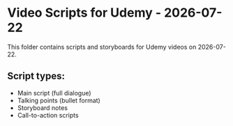 # Video Scripts for Udemy - 2026-07-22

This folder contains scripts and storyboards for Udemy videos on 2026-07-22.

## Script types:
- Main script (full dialogue)
- Talking points (bullet format)
- Storyboard notes
- Call-to-action scripts
